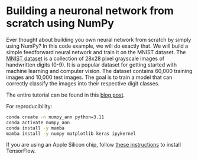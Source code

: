 # Building a neuronal network from scratch using NumPy

Ever thought about building you own neural network from scratch by simply using NumPy? In this code example, we will do exactly that. We will build a simple feedforward neural network and train it on the MNIST dataset. The [MNIST dataset](https://en.wikipedia.org/wiki/MNIST_database) is a collection of 28x28 pixel grayscale images of handwritten digits (0-9). It is a popular dataset for getting started with machine learning and computer vision. The dataset contains 60,000 training images and 10,000 test images. The goal is to train a model that can correctly classify the images into their respective digit classes.

The entire tutorial can be found in this [blog post]().

For reproducibility:

```bash
conda create -n numpy_ann python=3.11
conda activate numpy_ann
conda install -y mamba
mamba install -y numpy matplotlib keras ipykernel
```

If you are using an Apple Silicon chip, follow [these instructions](https://www.fabriziomusacchio.com/blog/2022-11-10-apple_silicon_and_tensorflow/) to install TensorFlow.